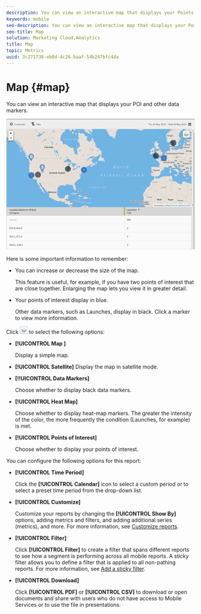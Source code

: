 ```yaml
---
description: You can view an interactive map that displays your Points of Interest and other data markers.
keywords: mobile
seo-description: You can view an interactive map that displays your Points of Interest and other data markers.
seo-title: Map
solution: Marketing Cloud,Analytics
title: Map
topic: Metrics
uuid: 3c271738-eb8d-4c26-baaf-54b247bfc4da
---
```


# Map {#map}

You can view an interactive map that displays your POI and other data markers.

 ![](assets/map.png)

Here is some important information to remember:

* You can increase or decrease the size of the map.

  This feature is useful, for example, if you have two points of interest that are close together. Enlarging the map lets you view it in greater detail.
* Your points of interest display in blue.

  Other data markers, such as Launches, display in black. Click a marker to view more information.

Click ![layers](assets/map_layers.png) to select the following options:

* **[!UICONTROL Map ]**

  Display a simple map.

* **[!UICONTROL Satellite]**
  Display the map in satellite mode.
* **[!!UICONTROL Data Markers]**

  Choose whether to display black data markers.

* **[!UICONTROL Heat Map]**

  Choose whether to display heat-map markers. The greater the intensity of the color, the more frequently the condition (Launches, for example) is met.

* **[!UICONTROL Points of Interest]**

  Choose whether to display your points of interest.

You can configure the following options for this report:

* **[!UICONTROL Time Period]**

  Click the **[!UICONTROL Calendar]** icon to select a custom period or to select a preset time period from the drop-down list.

* **[!UICONTROL Customize]**

  Customize your reports by changing the **[!UICONTROL Show By]** options, adding metrics and filters, and adding additional series (metrics), and more. For more information, see [Customize reports](/help/using/usage/reports-customize/t-reports-customize.md).

* **[!UICONTROL Filter]**

  Click **[!UICONTROL Filter]** to create a filter that spans different reports to see how a segment is performing across all mobile reports. A sticky filter allows you to define a filter that is applied to all non-pathing reports. For more information, see [Add a sticky filter](/help/using/usage/reports-customize/t-sticky-filter.md).

* **[!UICONTROL Download]**

  Click **[!UICONTROL PDF]** or **[!UICONTROL CSV]** to download or open documents and share with users who do not have access to Mobile Services or to use the file in presentations.
